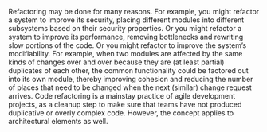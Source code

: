 Refactoring may be done for many reasons. For example, you might refactor a system to improve its security, placing different modules into different subsystems based on their security properties. Or you might refactor a system to improve its performance, removing bottlenecks and rewriting slow portions of the code. Or you might refactor to improve the system’s modifiability. For example, when two modules are affected by the same kinds of changes over and over because they are (at least partial) duplicates of each other, the common functionality could be factored out into its own module, thereby improving cohesion and reducing the number of places that need to be changed when the next (similar) change request arrives. Code refactoring is a mainstay practice of agile development projects, as a cleanup step to make sure that teams have not produced duplicative or overly complex code. However, the concept applies to architectural elements as well.